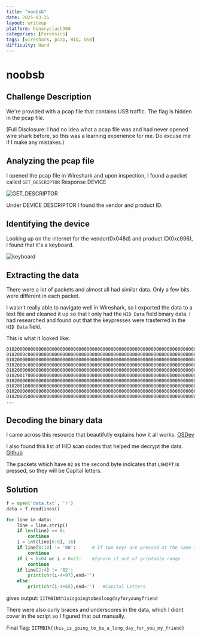 ```yaml
---
title: "noobsb"
date: 2025-03-25
layout: writeup
platform: binaryclash360
categories: [Forensics]
tags: [wireshark, pcap, HID, USB]
difficulty: Hard
---
```


# noobsb

## Challenge Description

We're provided with a pcap file that contains USB traffic. The flag is hidden in the pcap file.

(Full Disclosure: I had no idea what a pcap file was and had never opened wire shark before, so this was a learning experience for me. Do excuse me if I make any mistakes.)

## Analyzing the pcap file

I opened the pcap file in Wireshark and upon inspection, I found a packet called `GET_DESCRIPTOR` Response DEVICE

<img src="{{ 'assets/images/noobsb/GET_DESCRIPTOR.png' | relative_url }}" alt="GET_DESCRIPTOR"/>

Under DEVICE DESCRIPTOR I found the vendor and product ID.

## Identifying the device

Looking up on the internet for the vendor(0x048d) and product ID(0xc996), I found that it's a keyboard.

<img src="{{ 'assets/images/noobsb/keyboard.png' | relative_url }}" alt="keyboard"/>

## Extracting the data

There were a lot of packets and almost all had similar data.
Only a few bits were different in each packet.

I wasn't really able to navigate well in Wireshark, so I exported the data to a text file and cleaned it up so that I only had the `HID Data` field binary data.
I had researched and found out that the keypresses were trasferred in the `HID Data` field.

This is what it looked like:

```
01020000000000000000000000000000000000000000000000000000000000000000000000
0102000c000000000000000000000000000000000000000000000000000000000000000000
01020000000000000000000000000000000000000000000000000000000000000000000000
0102000c000000000000000000000000000000000000000000000000000000000000000000
01020000000000000000000000000000000000000000000000000000000000000000000000
01020017000000000000000000000000000000000000000000000000000000000000000000
01020000000000000000000000000000000000000000000000000000000000000000000000
01020010000000000000000000000000000000000000000000000000000000000000000000
01020000000000000000000000000000000000000000000000000000000000000000000000
01020005000000000000000000000000000000000000000000000000000000000000000000
...
```

## Decoding the binary data

I came across this resource that beautifully explains how it all works.
[OSDev](https://wiki.osdev.org/USB_Human_Interface_Devices)

I also found this list of HID scan codes that helped me decrypt the data.
[Github](https://gist.github.com/ekaitz-zarraga/2b25b94b711684ba4e969e5a5723969b)

The packets which have `02` as the second byte indicates that `LSHIFT` is pressed, so they will be Capital letters.

## Solution

```python
f = open('data.txt', 'r')
data = f.readlines()

for line in data:
    line = line.strip()
    if len(line) == 0:
        continue
    i = int(line[6:8], 16)
    if line[8:10] != '00':      # If two keys are pressed at the same time, ignore
        continue
    if i < 0x04 or i > 0x27:    #Ignore if out of printable range
        continue
    if line[2:4] != '02':
        print(chr(i-4+97),end='')
    else:
        print(chr(i-4+65),end='')   #Capital Letters
```

gives output: `IITMBINthisisgoingtobealongdayforyoumyfriend`

There were also curly braces and underscores in the data, which I didnt cover in the script so I figured that out manually.

Final flag: `IITMBIN{this_is_going_to_be_a_long_day_for_you_my_friend}`
